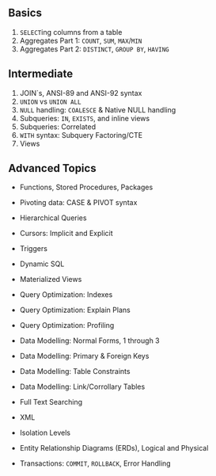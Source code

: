 ## Basics

1. `SELECT`ing columns from a table
2. Aggregates Part 1: `COUNT`, `SUM`, `MAX`/`MIN`
3. Aggregates Part 2: `DISTINCT`, `GROUP BY`, `HAVING`

## Intermediate

1. JOIN`s, ANSI-89 and ANSI-92 syntax
2. `UNION` vs `UNION ALL`
3. `NULL` handling: `COALESCE` & Native NULL handling
4. Subqueries: `IN`, `EXISTS`, and inline views
5. Subqueries: Correlated
6. `WITH` syntax: Subquery Factoring/CTE
7. Views

## Advanced Topics

- Functions, Stored Procedures, Packages

- Pivoting data: CASE & PIVOT syntax
- Hierarchical Queries
- Cursors: Implicit and Explicit
- Triggers
- Dynamic SQL
- Materialized Views
- Query Optimization: Indexes
- Query Optimization: Explain Plans
- Query Optimization: Profiling
- Data Modelling: Normal Forms, 1 through 3
- Data Modelling: Primary & Foreign Keys
- Data Modelling: Table Constraints
- Data Modelling: Link/Corrollary Tables
- Full Text Searching
- XML
- Isolation Levels
- Entity Relationship Diagrams (ERDs), Logical and Physical
- Transactions: `COMMIT`, `ROLLBACK`, Error Handling